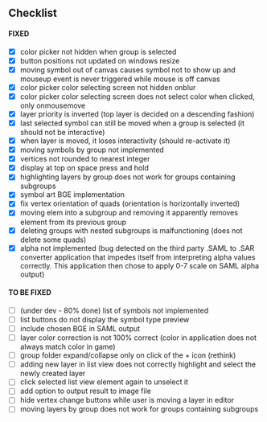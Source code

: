 ## **Checklist**

#### FIXED
- [x] color picker not hidden when group is selected
- [x] button positions not updated on windows resize
- [x] moving symbol out of canvas causes symbol not to show up and mouseup event is never triggered while mouse is off canvas
- [x] color picker color selecting screen not hidden onblur
- [x] color picker color selecting screen does not select color when clicked, only onmousemove
- [x] layer priority is inverted (top layer is decided on a descending fashion)
- [x] last selected symbol can still be moved when a group is selected (it should not be interactive)
- [x] when layer is moved, it loses interactivity (should re-activate it)
- [x] moving symbols by group not implemented
- [x] vertices not rounded to nearest integer
- [x] display at top on space press and hold
- [x] highlighting layers by group does not work for groups containing subgroups
- [x] symbol art BGE implementation
- [x] fix vertex orientation of quads (orientation is horizontally inverted)
- [x] moving elem into a subgroup and removing it apparently removes element from its previous group
- [x] deleting groups with nested subgroups is malfunctioning (does not delete some quads)
- [x] alpha not implemented (bug detected on the third party .SAML to .SAR converter application that impedes itself from interpreting alpha values correctly. This application then chose to apply 0-7 scale on SAML alpha output)

#### TO BE FIXED
- [ ] \(under dev - 80% done\) list of symbols not implemented
- [ ] list buttons do not display the symbol type preview
- [ ] include chosen BGE in SAML output
- [ ] layer color correction is not 100% correct (color in application does not always match color in game)
- [ ] group folder expand/collapse only on click of the + icon (rethink)
- [ ] adding new layer in list view does not correctly highlight and select the newly created layer
- [ ] click selected list view element again to unselect it
- [ ] add option to output result to image file
- [ ] hide vertex change buttons while user is moving a layer in editor
- [ ] moving layers by group does not work for groups containing subgroups